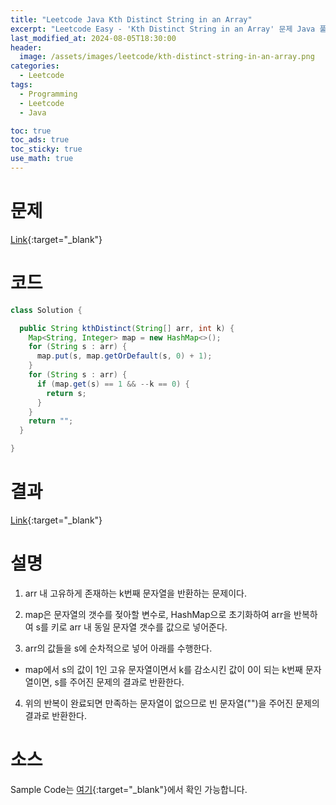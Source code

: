 ```yaml
---
title: "Leetcode Java Kth Distinct String in an Array"
excerpt: "Leetcode Easy - 'Kth Distinct String in an Array' 문제 Java 풀이"
last_modified_at: 2024-08-05T18:30:00
header:
  image: /assets/images/leetcode/kth-distinct-string-in-an-array.png
categories:
  - Leetcode
tags:
  - Programming
  - Leetcode
  - Java

toc: true
toc_ads: true
toc_sticky: true
use_math: true
---
```

# 문제
[Link](https://leetcode.com/problems/kth-distinct-string-in-an-array/){:target="_blank"}

# 코드
```java
class Solution {

  public String kthDistinct(String[] arr, int k) {
    Map<String, Integer> map = new HashMap<>();
    for (String s : arr) {
      map.put(s, map.getOrDefault(s, 0) + 1);
    }
    for (String s : arr) {
      if (map.get(s) == 1 && --k == 0) {
        return s;
      }
    }
    return "";
  }

}
```

# 결과
[Link](https://leetcode.com/problems/kth-distinct-string-in-an-array/submissions/1345185021/){:target="_blank"}

# 설명
1. arr 내 고유하게 존재하는 k번째 문자열을 반환하는 문제이다.

2. map은 문자열의 갯수를 젖아할 변수로, HashMap으로 초기화하여 arr을 반복하여 s를 키로 arr 내 동일 문자열 갯수를 값으로 넣어준다.

3. arr의 값들을 s에 순차적으로 넣어 아래를 수행한다.
- map에서 s의 값이 1인 고유 문자열이면서 k를 감소시킨 값이 0이 되는 k번째 문자열이면, s를 주어진 문제의 결과로 반환한다.

4. 위의 반복이 완료되면 만족하는 문자열이 없으므로 빈 문자열("")을 주어진 문제의 결과로 반환한다.

# 소스
Sample Code는 [여기](https://github.com/GracefulSoul/leetcode/blob/master/src/main/java/gracefulsoul/problems/KthDistinctStringInAnArray.java){:target="_blank"}에서 확인 가능합니다.